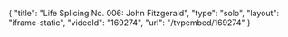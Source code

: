 {
    "title": "Life Splicing No. 006: John Fitzgerald",
    "type": "solo",
    "layout": "iframe-static",
    "videoId": "169274",
    "url": "\/tvpembed\/169274"
}